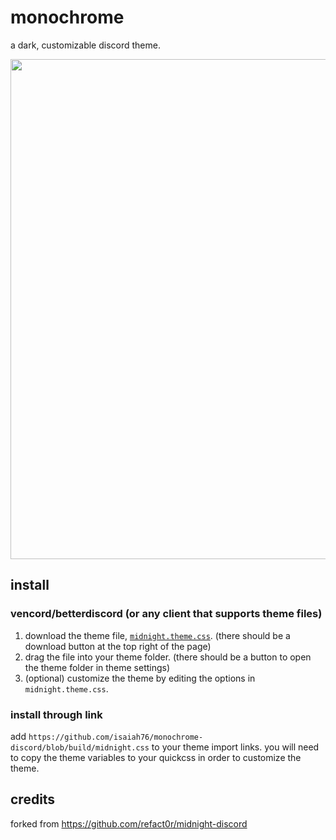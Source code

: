 
# monochrome

a dark, customizable discord theme.

<img width=800 src="https://github.com/refact0r/midnight-discord/raw/master/assets/preview.png">

## install

### vencord/betterdiscord (or any client that supports theme files)

1. download the theme file, [`midnight.theme.css`](https://github.com/isaiah76/monochrome-discord/blob/midnight.theme.css). (there should be a download button at the top right of the page)
2. drag the file into your theme folder. (there should be a button to open the theme folder in theme settings)
3. (optional) customize the theme by editing the options in `midnight.theme.css`.

### install through link

add `https://github.com/isaiah76/monochrome-discord/blob/build/midnight.css` to your theme import links. you will need to copy the theme variables to your quickcss in order to customize the theme.

## credits

forked from <https://github.com/refact0r/midnight-discord>

